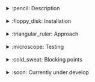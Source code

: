 <details>

[![-----------------------------------------------------](https://raw.githubusercontent.com/andreasbm/readme/master/assets/lines/rainbow.png)](#description)
<a href="#description"></a>
<summary><span> :pencil: Description</span></summary>
This coding challenge consists of developing a simple Rest API using Django and Django Rest Framework. The exercise consists of writing a simple Django application, that has the following features in a Rest API:

- <strong>Models and relations</strong>. Create a model called Mentor, another one called Project, and another one called Mentorship. The models should have the following relationships(*) and fields:

<div align="center">

![](assets/models.png)

</div>

A Project can have multiple Mentors through the Mentorship Model. Also, a Mentor can have multiple Projects related to.

- <strong>Endpoints (urls.py)</strong>. Every model should have an endpoint that is accessible to make requests (create, update, delete mentors or projects).
- <strong>Views (views.py)</strong>. Every model should have an API Rest Viewset that allows all methods but Delete.
- <strong>Serializer (serializers.py)</strong>. Every model should have a Serializer that will return all the fields from the model and in the case of the ProjectSerializer, it should also return the array of Mentors related.
- <strong>(Optional) Admin (admin.py)</strong>. Extend the file so you can access these models and perform certain actions.
- <strong>(Optional +) Mentors Export</strong>. Add a third-party integration that enables Mentors Export in .csv from the Django Admin worked in the previous step.

</details>

<br>

<details>

[![-----------------------------------------------------](https://raw.githubusercontent.com/andreasbm/readme/master/assets/lines/rainbow.png)](#installation)
<a href="#installation"></a>
<summary> :floppy_disk: Installation</summary>

- ## :whale: Install Docker & Docker Compose

  https://docs.docker.com/get-docker/  
  https://docs.docker.com/compose/install/


- ## :closed_lock_with_key: Environment Variables

  To run this project, you will need to add the following environment variables regarding DB mapping to your .env file:

  `POSTGRES_NAME`

  `POSTGRES_USER`

  `POSTGRES_PASSWORD`

  <br/>And the following ones to setup an admin user for Django:

  `DJANGO_SUPERUSER_USERNAME`

  `DJANGO_SUPERUSER_EMAIL`

  `DJANGO_SUPERUSER_PASSWORD`

  `DJANGO_SECRET_KEY`

  <br/> A Boolean value for debugging session:

  `DEBUG`

  <br/>django app name and size number to perform DB model seeding:
  
  `DJANGO_APP`

  `SEED_SIZE`


- ## :wrench: Build and run container

  The first setup should use the <i>setup</i> script, which will build the Postgres server, make the first Db migrations for Django and create an Admin Superuser. During this setup a DB-model-seed option is enabled and can be used by setting a SEED_SIZE variable before executing the script. (ex: <i>SEED_SIZE=10 sh setup.sh</i>)

  ```bash
  sh setup.sh
  ```

  Following accesses to the Django server may just use the <i>start</i> script.

  ```bash
  sh start.sh
  ```

  Or enabling the Debugging session by setting a boolean variable:  
  ```bash
  DEBUG=1 sh start.sh
  ```

  (Optional) For a Django-app seed :arrow_right: <i>DJANGO_APP=<strong>django_app_name</strong> SEED_SIZE=<strong>desired_seed_size</strong> docker-compose -f DB-mgmt.yaml run db-seed:</i>  
  
  ```bash
  DJANGO_APP=mentors SEED_SIZE=10 docker-compose -f DB-mgmt.yaml build db-seed && docker-compose -f DB-mgmt.yaml run db-seed
  ```

  (Optional) For a Django db migration:  
  
  ```bash
  docker-compose -f DB-mgmt.yaml build db-migrations &&
  docker-compose -f DB-mgmt.yaml run db-migrations
  ```

  (Optional) If a Django superuser is required for the first setup:  
  
  ```bash
  docker-compose -f DB-mgmt.yaml build superuser &&
  docker-compose run -f DB-mgmt.yaml superuser
  ```
</details>

<br>

<details>

[![-----------------------------------------------------](https://raw.githubusercontent.com/andreasbm/readme/master/assets/lines/rainbow.png)](#aproach)
<a href="#aproach"></a>
  <summary> :triangular_ruler: Approach</summary>

  Document in readme all along the process
  - Project Structure
  - External app architecture
  - DB models & relantionship definitions
  - Django-seed docker-compose service setup
</details>

<br>

<details>

[![-----------------------------------------------------](https://raw.githubusercontent.com/andreasbm/readme/master/assets/lines/rainbow.png)](#testing)
<a href="#testing"></a>
  <summary> :microscope: Testing</summary>

</details>

<br>

<details>

[![-----------------------------------------------------](https://raw.githubusercontent.com/andreasbm/readme/master/assets/lines/rainbow.png)](#bp)
<a href="#bp"></a>
  <summary> :cold_sweat: Blocking points</summary>

  - Django superuser automation. Switched from Dockerfile to docker-compose for dependency order purposes
  - Docker permissions management issues when using Docker & docker-compose. Copied folders from host drag host permissions. A chown command is required when unloading the code base into the container
  - Many to Many reversed relationship

</details>

<br>

<details>

[![-----------------------------------------------------](https://raw.githubusercontent.com/andreasbm/readme/master/assets/lines/rainbow.png)](#cud)
<a href="#cud"></a>
  <summary> :soon: Currently under develop</summary>

  - Mock a Prod / Dev setup with different docker-compose services point to differente data bases.
  - Create a more representative seed to be fed to db models eg JSON

</details>